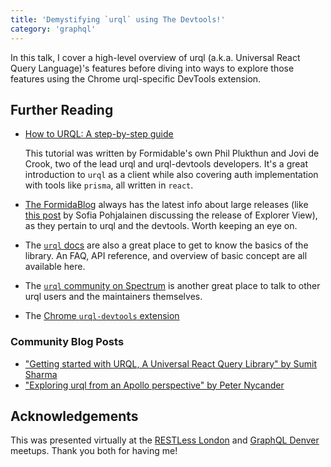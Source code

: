 ```yaml
---
title: 'Demystifying `urql` using The Devtools!'
category: 'graphql'
---
```


In this talk, I cover a high-level overview of urql (a.k.a. Universal React Query Language)'s features before diving into ways to explore those features using the Chrome urql-specific DevTools extension.

## Further Reading

- [How to URQL: A step-by-step guide](https://www.howtographql.com/react-urql/1-getting-started/)

  This tutorial was written by Formidable's own Phil Plukthun and Jovi de Crook, two of the lead urql and urql-devtools developers. It's a great introduction to `urql` as a client while also covering auth implementation with tools like `prisma`, all written in `react`.

- [The FormidaBlog](https://formidable.com/blog/) always has the latest info about large releases (like [this post](https://formidable.com/blog/2019/urql-explorer/) by Sofia Pohjalainen discussing the release of Explorer View), as they pertain to urql and the devtools. Worth keeping an eye on.

- The [`urql` docs](https://formidable.com/open-source/urql/docs) are also a great place to get to know the basics of the library. An FAQ, API reference, and overview of basic concept are all available here.

- The [`urql` community on Spectrum](https://spectrum.chat/urql?tab=posts) is another great place to talk to other urql users and the maintainers themselves.

- The [Chrome `urql-devtools` extension](https://chrome.google.com/webstore/detail/urql-devtools/mcfphkbpmkbeofnkjehahlmidmceblmm?hl=en-US)

### Community Blog Posts

- ["Getting started with URQL, A Universal React Query Library" by Sumit Sharma](https://ednsquare.com/story/getting-started-with-urql-a-universal-react-query-library------cImqeQ)
- ["Exploring urql from an Apollo perspective" by Peter Nycander](https://blog.logrocket.com/exploring-urql-from-an-apollo-perspective/)

## Acknowledgements

This was presented virtually at the [RESTLess London](https://restlessldn.dev) and [GraphQL Denver](https://www.meetup.com/GraphQLDenver/) meetups. Thank you both for having me!
